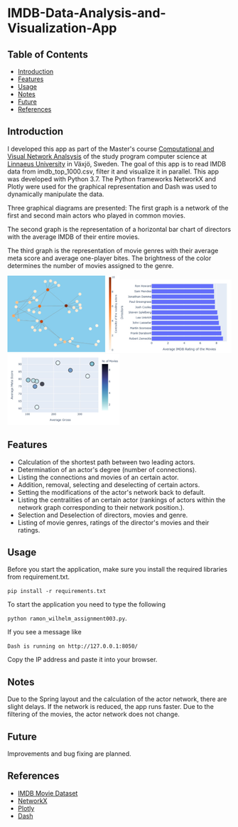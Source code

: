 # IMDB-Data-Analysis-and-Visualization-App

## Table of Contents  
- [Introduction](#introduction) 
- [Features](#features)
- [Usage](#usage)
- [Notes](#notes)
- [Future](#future)
- [References](#references)

## Introduction
I developed this app as part of the Master's course [Computational and Visual Network Analsysis](https://lnu.se/en/research/PhD-studies/kurser/ftk/computational-and-visual-network-analysis/) of the study program computer science at [Linnaeus University](https://lnu.se/) in Växjö, Sweden. The goal of this app is to read IMDB data from imdb_top_1000.csv, filter it and visualize it in parallel. This app was developed with Python 3.7. The Python frameworks NetworkX and Plotly were used for the graphical representation and Dash was used to dynamically manipulate the data. 

Three graphical diagrams are presented: The first graph is a network of the first and second main actors who played in common movies.

The second graph is the representation of a horizontal bar chart of directors with the average IMDB of their entire movies.

The third graph is the representation of movie genres with their average meta score and average one-player bites. The brightness of the color determines the number of movies assigned to the genre.

<img alt="Centrality of the leading actors" src="https://github.com/RamoramaInteractive/IMDB-Data-Analysis-and-Visualization-App/blob/master/Screenshots/Screen001.jpg" width="50%" height="50%"><img alt="Average IMDB Rating of the Movies" src="https://github.com/RamoramaInteractive/IMDB-Data-Analysis-and-Visualization-App/blob/master/Screenshots/Screen002.jpg" width="50%" height="50%"><img alt="Average Gross of the Movie Genres" src="https://github.com/RamoramaInteractive/IMDB-Data-Analysis-and-Visualization-App/blob/master/Screenshots/Screen003.jpg" width="50%" height="50%">

## Features
* Calculation of the shortest path between two leading actors.
* Determination of an actor's degree (number of connections).
* Listing the connections and movies of an certain actor.
* Addition, removal, selecting and deselecting of certain actors.
* Setting the modifications of the actor's network back to default.
* Listing the centralities of an certain actor (rankings of actors within the network graph corresponding to their network position.).
* Selection and Deselection of directors, movies and genre.
* Listing of movie genres, ratings of the director's movies and their ratings.

## Usage
Before you start the application, make sure you install the required libraries from requirement.txt.

`pip install -r requirements.txt`

To start the application you need to type the following

`python ramon_wilhelm_assignment003.py`.

If you see a message like

`Dash is running on http://127.0.0.1:8050/`

Copy the IP address and paste it into your browser. 

## Notes
Due to the Spring layout and the calculation of the actor network, there are slight delays. If the network is reduced, the app runs faster. Due to the filtering of the movies, the actor network does not change. 

## Future
Improvements and bug fixing are planned.

## References
* [IMDB Movie Dataset](https://www.kaggle.com/harshitshankhdhar/imdb-dataset-of-top-1000-movies-and-tv-shows)
* [NetworkX](https://networkx.org/documentation/stable/reference/algorithms/index.html)
* [Plotly](https://plotly.com/)
* [Dash](https://dash.plotly.com/)
